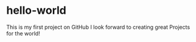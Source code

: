 # hello-world
This is my first project on GitHub
I look forward to creating great Projects for the world!
